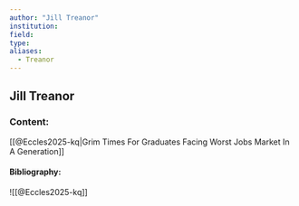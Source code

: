 ```yaml
---
author: "Jill Treanor"
institution:
field:
type:
aliases:
  - Treanor
---
```


## Jill Treanor

### Content:
[[@Eccles2025-kq|Grim Times For Graduates Facing Worst Jobs Market In A Generation]]

#### Bibliography:

![[@Eccles2025-kq]]